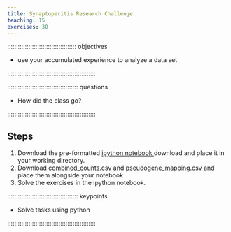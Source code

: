 ```yaml
---
title: Synaptoperitis Research Challenge
teaching: 15
exercises: 30
---
```

<script src="files/additional.js" type="text/javascript"></script>

::::::::::::::::::::::::::::::::::::::: objectives

- use your accumulated experience to analyze a data set

::::::::::::::::::::::::::::::::::::::::::::::::::

:::::::::::::::::::::::::::::::::::::::: questions

- How did the class go?

::::::::::::::::::::::::::::::::::::::::::::::::::

## Steps

1. Download the pre-formatted <a href=https://raw.githubusercontent.com/domonik/python-novice/refs/heads/main/Challenge_Synaptoperitis_Student.ipynb download>ipython notebook </a> download and place it in your working directory. 
2. Download <a href=https://raw.githubusercontent.com/domonik/python-novice/refs/heads/main/combined_counts.csv download>combined_counts.csv</a> and <a href=https://raw.githubusercontent.com/domonik/python-novice/refs/heads/main/pseudogene_mapping.csv> pseudogene_mapping.csv</a> and place them alongside your notebook
3. Solve the exercises in the ipython notebook. 






:::::::::::::::::::::::::::::::::::::::: keypoints

- Solve tasks using python

::::::::::::::::::::::::::::::::::::::::::::::::::


